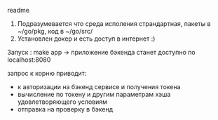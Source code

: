 readme

1. Подразумевается что среда исполения страндартная, пакеты в ~/go/pkg, код в ~/go/src/
2. Установлен докер и есть доступ в интернет :)

Запуск : make app -> приложение бэкенда станет доступно по localhost:8080

запрос к корню приводит:
 - к авторизации на бэкенд сервисе и получения токена
 - вычисление по токену и другим параметрам хэша удовлетворяющего условиям
 - отправка на проверку в бэкенд